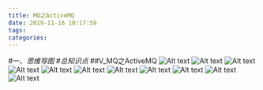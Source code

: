 ```yaml
---
title: MQ之ActiveMQ
date: 2019-11-16 10:17:59
tags: 
categories: 
---
```

#一、*思维导图*
#*总知识点*
##V_MQ之ActiveMQ
![Alt text](./1568513205193.png)
![Alt text](./1568514251649.png)
![Alt text](./1568516941571.png)
![Alt text](./1568518151924.png)
![Alt text](./1568519378097.png)
![Alt text](./1568519821858.png)
![Alt text](./1568520790865.png)
![Alt text](./1568521075145.png)
![Alt text](./1568522422466.png)
![Alt text](./1568536998294.png)
![Alt text](./1568537038989.png)
